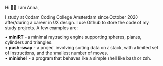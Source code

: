 Hi 👋🏻 I am Anna,

I study at Codam Coding College Amsterdam since October 2020 after/during a career in UX design. I use Github to store the code of my study projects.
A few examples are:

• <b>miniRT</b> - a minimal raytracing engine supporting spheres, planes, cylinders and triangles.<br>
• <b>push-swap</b> - a project involving sorting data on a stack, with a limited set of instructions, and the smallest number of moves.<br>
• <b>minishell</b> - a program that behaves like a simple shell like bash or zsh.
